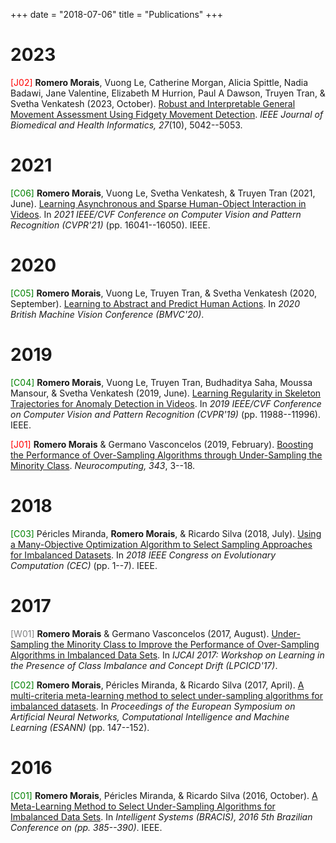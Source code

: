 +++
date = "2018-07-06"
title = "Publications"
+++
# 2023
<span style='color:red'>[J02]</span> **Romero Morais**, Vuong Le, Catherine Morgan, Alicia Spittle, Nadia Badawi, Jane Valentine, Elizabeth M Hurrion, Paul A Dawson, Truyen Tran, & Svetha Venkatesh (2023, October). [Robust and Interpretable General Movement Assessment Using Fidgety Movement Detection](https://ieeexplore.ieee.org/document/10195984). _IEEE Journal of Biomedical and Health Informatics, 27_(10), 5042--5053.

# 2021
<span style='color:green'>[C06]</span> **Romero Morais**, Vuong Le, Svetha Venkatesh, & Truyen Tran (2021, June). [Learning Asynchronous and Sparse Human-Object Interaction in Videos](https://openaccess.thecvf.com/content/CVPR2021/html/Morais_Learning_Asynchronous_and_Sparse_Human-Object_Interaction_in_Videos_CVPR_2021_paper.html). In _2021 IEEE/CVF Conference on Computer Vision and Pattern Recognition (CVPR'21)_ (pp. 16041--16050). IEEE.

# 2020
<span style='color:green'>[C05]</span> **Romero Morais**, Vuong Le, Truyen Tran, & Svetha Venkatesh (2020, September). [Learning to Abstract and Predict Human Actions](https://www.bmvc2020-conference.com/conference/papers/paper_0979.html). In _2020 British Machine Vision Conference (BMVC'20)_.

# 2019
<span style='color:green'>[C04]</span> **Romero Morais**, Vuong Le, Truyen Tran, Budhaditya Saha, Moussa Mansour, & Svetha Venkatesh (2019, June). [Learning Regularity in Skeleton Trajectories for Anomaly Detection in Videos](http://openaccess.thecvf.com/content_CVPR_2019/html/Morais_Learning_Regularity_in_Skeleton_Trajectories_for_Anomaly_Detection_in_Videos_CVPR_2019_paper.html). In _2019 IEEE/CVF Conference on Computer Vision and Pattern Recognition (CVPR'19)_ (pp. 11988--11996). IEEE.

<span style='color:red'>[J01]</span> **Romero Morais** & Germano Vasconcelos (2019, February). [Boosting the Performance of Over-Sampling Algorithms through Under-Sampling the Minority Class](https://www.sciencedirect.com/science/article/pii/S0925231219301584). _Neurocomputing, 343_, 3--18.

# 2018
<span style='color:green'>[C03]</span> Péricles Miranda, **Romero Morais**, & Ricardo Silva (2018, July). [Using a Many-Objective Optimization Algorithm to Select Sampling Approaches for Imbalanced Datasets](https://ieeexplore.ieee.org/document/8477988). In _2018 IEEE Congress on Evolutionary Computation (CEC)_ (pp. 1--7). IEEE.

# 2017
<span style='color:gray'>[W01]</span> **Romero Morais** & Germano Vasconcelos (2017, August). [Under-Sampling the Minority Class to Improve the Performance of Over-Sampling Algorithms in Imbalanced Data Sets](https://arxiv.org/pdf/1707.09425#page=16). In _IJCAI 2017: Workshop on Learning in the Presence of Class Imbalance and Concept Drift (LPCICD'17)_.

<span style='color:green'>[C02]</span> **Romero Morais**, Péricles Miranda, & Ricardo Silva (2017, April). [A multi-criteria meta-learning method to select under-sampling algorithms for imbalanced datasets](https://www.elen.ucl.ac.be/Proceedings/esann/esannpdf/es2017-11.pdf). In _Proceedings of the European Symposium on Artificial Neural Networks, Computational Intelligence and Machine Learning (ESANN)_ (pp. 147--152).

# 2016
<span style='color:green'>[C01]</span> **Romero Morais**, Péricles Miranda, & Ricardo Silva (2016, October). [A Meta-Learning Method to Select Under-Sampling Algorithms for Imbalanced Data Sets](http://ieeexplore.ieee.org/document/7839617/). In _Intelligent Systems (BRACIS), 2016 5th Brazilian Conference on (pp. 385--390)_. IEEE.